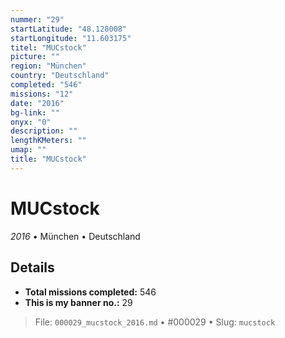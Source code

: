 ```yaml
---
nummer: "29"
startLatitude: "48.128008"
startLongitude: "11.603175"
titel: "MUCstock"
picture: ""
region: "München"
country: "Deutschland"
completed: "546"
missions: "12"
date: "2016"
bg-link: ""
onyx: "0"
description: ""
lengthKMeters: ""
umap: ""
title: "MUCstock"
---
```

# MUCstock

*2016* • München • Deutschland



## Details


- **Total missions completed:** 546
- **This is my banner no.:** 29





> File: `000029_mucstock_2016.md` • #000029 • Slug: `mucstock`
